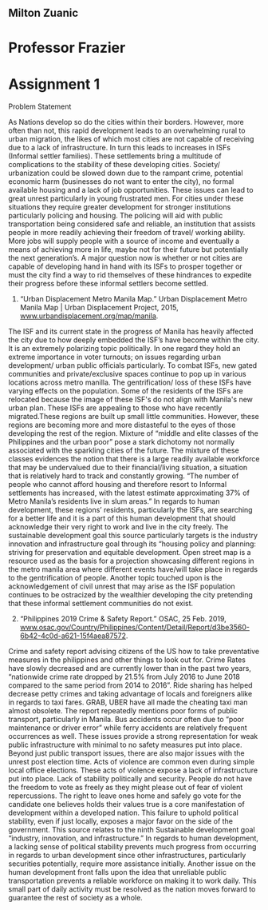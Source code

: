 ## Milton Zuanic
# Professor Frazier
# Assignment 1

Problem Statement

As Nations develop so do the cities within their borders. However, more often than not, this rapid development leads to an overwhelming rural to urban migration, the likes of which most cities are not capable of receiving due to a lack of infrastructure. In turn this leads to increases in ISFs (Informal settler families). These settlements bring a multitude of complications to the stability of these developing cities. Society/ urbanization could be slowed down due to the rampant crime, potential economic harm (businesses do not want to enter the city), no formal available housing and a lack of job opportunities. These issues can lead to great unrest particularly in young frustrated men. For cities under these situations they require greater development for stronger institutions particularly policing and housing. The policing will aid with public transportation being considered safe and reliable, an institution that assists people in more readily achieving their freedom of travel/ working ability. More jobs will supply people with a source of income and eventually a means of achieving more in life, maybe not for their future but potentially the next generation’s. A major question now is whether or not cities are capable of developing hand in hand with its ISFs to prosper together or must the city find a way to rid themselves of these hindrances to expedite their progress before these informal settlers become settled.

1. “Urban Displacement Metro Manila Map.” Urban Displacement Metro Manila Map | Urban Displacement Project, 2015, www.urbandisplacement.org/map/manila. 

The ISF and its current state in the progress of Manila has heavily affected the city due to how deeply embedded the ISF’s have become within the city. It is an extremely polarizing topic politically. In one regard they hold an extreme importance in voter turnouts; on issues regarding urban development/ urban public officials particularly. To combat ISFs, new gated communities and private/exclusive spaces continue to pop up in various locations across metro manilla. The gentrification/ loss of these ISFs have varying effects on the population. Some of the residents of the ISFs are relocated because the image of these ISF's do not align with Manila's new urban plan.
These ISFs are appealing to those who have recently migrated.These regions are built up small little communities. However, these regions are becoming more and more distasteful to the eyes of those developing the rest of the region. Mixture of “middle and elite classes of the Philippines and the urban poor” pose a stark dichotomy not normally associated with the sparkling cities of the future. The mixture of these classes evidences the notion that there is a large readily available workforce that may be undervalued due to their financial/living situation, a situation that is relatively hard to track and constantly growing. “The number of people who cannot afford housing and therefore resort to Informal settlements has increased, with the latest estimate approximating 37% of Metro Manila’s residents live in slum areas.”
In regards to human development, these regions’ residents, particularly the ISFs, are searching for a better life and it is a part of this human development that should acknowledge their very right to work and live in the city freely. The sustainable development goal this source particularly targets is the industry innovation and infrastructure goal through its “housing policy and planning: striving for preservation and equitable development. Open street map is a resource used as the basis for a projection showcasing different regions in the metro manila area where different events have/will take place in regards to the gentrification of people. Another topic touched upon is the acknowledgement of civil unrest that may arise as the ISF population continues to be ostracized by the wealthier developing the city pretending that these informal settlement communities do not exist. 

2. “Philippines 2019 Crime & Safety Report.” OSAC, 25 Feb. 2019, www.osac.gov/Country/Philippines/Content/Detail/Report/d3be3560-6b42-4c0d-a621-15f4aea87572.

Crime and safety report advising citizens of the US how to take preventative measures in the philippines and other things to look out for. Crime Rates have slowly decreased and are currently lower than in the past two years, “nationwide crime rate dropped by 21.5% from July 2016 to June 2018 compared to the same period from 2014 to 2016”. Ride sharing has helped decrease petty crimes and taking advantage of locals and foreigners alike in regards to taxi fares. GRAB, UBER have all made the cheating taxi man almost obsolete. The report repeatedly mentions poor forms of public transport, particularly in Manila. Bus accidents occur often due to “poor maintenance or driver error” while ferry accidents are relatively frequent occurrences as well. These issues provide a strong representation for weak public infrastructure with minimal to no safety measures put into place. Beyond just public transport issues, there are also major issues with the unrest post election time. Acts of violence are common even during simple local office elections. These acts of violence expose a lack of infrastructure put into place. Lack of stability politically and security.
People do not have the freedom to vote as freely as they might please out of fear of violent repercussions. The right to leave ones home and safely go vote for the candidate one believes holds their values true is a core manifestation of development within a developed nation. This failure to uphold political stability, even if just locally, exposes a major favor on the side of the government. This source relates to the ninth Sustainable development goal “industry, innovation, and infrastructure.” In regards to human development, a lacking sense of political stability prevents much progress from occurring in regards to urban development since other infrastructures, particularly securities potentially, require more assistance initially. Another issue on the human development front falls upon the idea that unreliable public transportation prevents a reliable workforce on making it to work daily. This small part of daily activity must be resolved as the nation moves forward to guarantee the rest of society as a whole. 
